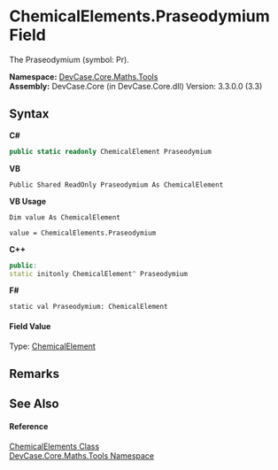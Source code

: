# ChemicalElements.Praseodymium Field
 

The Praseodymium (symbol: Pr).

**Namespace:**&nbsp;<a href="N_DevCase_Core_Maths_Tools">DevCase.Core.Maths.Tools</a><br />**Assembly:**&nbsp;DevCase.Core (in DevCase.Core.dll) Version: 3.3.0.0 (3.3)

## Syntax

**C#**<br />
``` C#
public static readonly ChemicalElement Praseodymium
```

**VB**<br />
``` VB
Public Shared ReadOnly Praseodymium As ChemicalElement
```

**VB Usage**<br />
``` VB Usage
Dim value As ChemicalElement

value = ChemicalElements.Praseodymium

```

**C++**<br />
``` C++
public:
static initonly ChemicalElement^ Praseodymium
```

**F#**<br />
``` F#
static val Praseodymium: ChemicalElement
```


#### Field Value
Type: <a href="T_DevCase_Core_Maths_ChemicalElement">ChemicalElement</a>

## Remarks


## See Also


#### Reference
<a href="T_DevCase_Core_Maths_Tools_ChemicalElements">ChemicalElements Class</a><br /><a href="N_DevCase_Core_Maths_Tools">DevCase.Core.Maths.Tools Namespace</a><br />